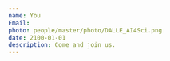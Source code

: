 ```yaml
---
name: You
Email:
photo: people/master/photo/DALLE_AI4Sci.png
date: 2100-01-01
description: Come and join us.
---
```

